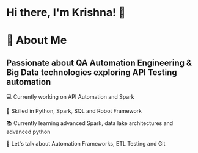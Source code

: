 # Hi there, I'm Krishna! 👋

# 🚀 About Me

## Passionate about QA Automation Engineering & Big Data technologies exploring API Testing automation

   💻 Currently working on API Automation and Spark

   🚀 Skilled in Python, Spark, SQL and Robot Framework

   📚 Currently learning advanced Spark, data lake architectures and advanced python

   💬 Let's talk about Automation Frameworks, ETL Testing and Git
